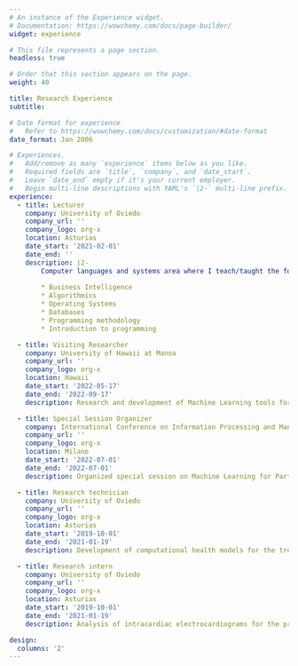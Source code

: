 ```yaml
---
# An instance of the Experience widget.
# Documentation: https://wowchemy.com/docs/page-builder/
widget: experience

# This file represents a page section.
headless: true

# Order that this section appears on the page.
weight: 40

title: Research Experience
subtitle:

# Date format for experience
#   Refer to https://wowchemy.com/docs/customization/#date-format
date_format: Jan 2006

# Experiences.
#   Add/remove as many `experience` items below as you like.
#   Required fields are `title`, `company`, and `date_start`.
#   Leave `date_end` empty if it's your current employer.
#   Begin multi-line descriptions with YAML's `|2-` multi-line prefix.
experience:
  - title: Lecturer
    company: University of Oviedo
    company_url: ''
    company_logo: org-x
    location: Asturias
    date_start: '2021-02-01'
    date_end: ''
    description: |2-
        Computer languages and systems area where I teach/taught the following subjects:
        
        * Business Intelligence
        * Algorithmics
        * Operating Systems
        * Databases
        * Programming methodology
        * Introduction to programming

  - title: Visiting Researcher
    company: University of Hawaii at Manoa
    company_url: ''
    company_logo: org-x
    location: Hawaii
    date_start: '2022-05-17'
    date_end: '2022-09-17'
    description: Research and development of Machine Learning tools for the diagnosis and prognosis of lithium-ion batteries at Hawaii National Energy Institute (HNEI).

  - title: Special Session Organizer
    company: International Conference on Information Processing and Management of Uncertainty in Knowledge-Based Systems
    company_url: ''
    company_logo: org-x
    location: Milano
    date_start: '2022-07-01'
    date_end: '2022-07-01'
    description: Organized special session on Machine Learning for Partially Labeled Data.

  - title: Research technician
    company: University of Oviedo
    company_url: ''
    company_logo: org-x
    location: Asturias
    date_start: '2019-10-01'
    date_end: '2021-01-19'
    description: Development of computational health models for the treatment of rechargeable batteries.

  - title: Research intern
    company: University of Oviedo
    company_url: ''
    company_logo: org-x
    location: Asturias
    date_start: '2019-10-01'
    date_end: '2021-01-19'
    description: Analysis of intracardiac electrocardiograms for the prediction of cardiovascular diseases.

design:
  columns: '2'
---
```

